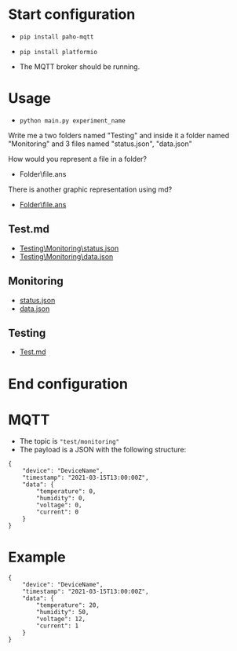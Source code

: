 # Start configuration

- ``` pip install paho-mqtt ```
- ``` pip install platformio ```


- The MQTT broker should be running.


# Usage

- ``` python main.py experiment_name ```

Write me a two folders named "Testing" and inside it a folder named "Monitoring" and 3 files named "status.json", "data.json"

How would you represent a file in a folder?
- Folder\file.ans

There is another graphic representation using md?
- [Folder\file.ans](Folder\file.ans)

## Test.md
- [Testing\Monitoring\status.json](Testing\Monitoring\status.json)
- [Testing\Monitoring\data.json](Testing\Monitoring\data.json)

## Monitoring
- [status.json](status.json)
- [data.json](data.json)

## Testing
- [Test.md](Test.md)

# End configuration

# MQTT
- The topic is ``` "test/monitoring" ```
- The payload is a JSON with the following structure:
```
{
    "device": "DeviceName",
    "timestamp": "2021-03-15T13:00:00Z",
    "data": {
        "temperature": 0,
        "humidity": 0,
        "voltage": 0,
        "current": 0
    }
}
```

# Example
```
{
    "device": "DeviceName",
    "timestamp": "2021-03-15T13:00:00Z",
    "data": {
        "temperature": 20,
        "humidity": 50,
        "voltage": 12,
        "current": 1
    }
}
```